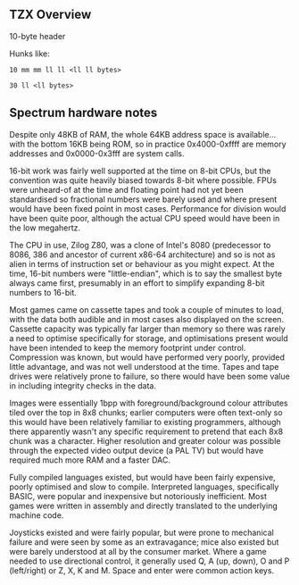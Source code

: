 TZX Overview
------------

10-byte header

Hunks like:

`10 mm mm ll ll <ll ll bytes>`

`30 ll <ll bytes>`

Spectrum hardware notes
-----------------------

Despite only 48KB of RAM, the whole 64KB address space is available... with the
bottom 16KB being ROM, so in practice 0x4000-0xffff are memory addresses and
0x0000-0x3fff are system calls.

16-bit work was fairly well supported at the time on 8-bit CPUs, but the
convention was quite heavily biased towards 8-bit where possible. FPUs were
unheard-of at the time and floating point had not yet been standardised so
fractional numbers were barely used and where present would have been fixed
point in most cases. Performance for division would have been quite poor,
although the actual CPU speed would have been in the low megahertz.

The CPU in use, Zilog Z80, was a clone of Intel's 8080 (predecessor to 8086, 386
and ancestor of current x86-64 architecture) and so is not as alien in terms of
instruction set or behaviour as you might expect. At the time, 16-bit numbers
were "little-endian", which is to say the smallest byte always came first,
presumably in an effort to simplify expanding 8-bit numbers to 16-bit.

Most games came on cassette tapes and took a couple of minutes to load, with the
data both audible and in most cases also displayed on the screen. Cassette
capacity was typically far larger than memory so there was rarely a need to
optimise specifically for storage, and optimisations present would have been
intended to keep the memory footprint under control. Compression was known, but
would have performed very poorly, provided little advantage, and was not well
understood at the time. Tapes and tape drives were relatively prone to failure,
so there would have been some value in including integrity checks in the data.

Images were essentially 1bpp with foreground/background colour attributes tiled
over the top in 8x8 chunks; earlier computers were often text-only so this would
have been relatively familiar to existing programmers, although there apparently
wasn't any specific requirement to pretend that each 8x8 chunk was a character.
Higher resolution and greater colour was possible through the expected video
output device (a PAL TV) but would have required much more RAM and a faster DAC.

Fully compiled languages existed, but would have been fairly expensive, poorly
optimised and slow to compile. Interpreted languages, specifically BASIC, were
popular and inexpensive but notoriously inefficient. Most games were written in
assembly and directly translated to the underlying machine code.

Joysticks existed and were fairly popular, but were prone to mechanical failure
and were seen by some as an extravagance; mice also existed but were barely
understood at all by the consumer market. Where a game needed to use directional
control, it generally used Q, A (up, down), O and P (left/right) or Z, X, K and
M. Space and enter were common action keys.
